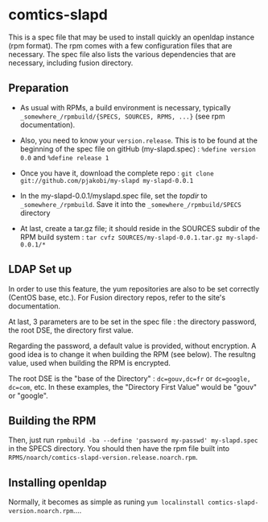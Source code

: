 # comtics-slapd

This is a spec file that may be used to install quickly an openldap instance (rpm format). The rpm comes with a few configuration files that are necessary. The spec file also lists the various dependencies that are necessary, including fusion directory.

## Preparation
* As usual with RPMs, a build environment is necessary, typically `_somewhere_/rpmbuild/{SPECS, SOURCES, RPMS, ...}` (see rpm documentation).

* Also, you need to know your `version.release`. This is to be found at the beginning of the spec file on gitHub (my-slapd.spec) :
    `%define version 0.0`
and
    `%define release 1`

* Once you have it, download the complete repo :
    `git clone git://github.com/pjakobi/my-slapd my-slapd-0.0.1`

* In the my-slapd-0.0.1/myslapd.spec file, set the _topdir_ to `_somewhere_/rpmbuild`. Save it into the `_somewhere_/rpmbuild/SPECS` directory
    

* At last, create a tar.gz file; it should reside in the SOURCES subdir of the RPM build system :
    `tar cvfz SOURCES/my-slapd-0.0.1.tar.gz my-slapd-0.0.1/*`

## LDAP Set up

In order to use this feature, the yum repositories are also to be set correctly (CentOS base, etc.). For Fusion directory repos, refer to the site's documentation.

At last, 3 parameters are to be set in the spec file : the directory password, the root DSE, the directory first value. 

Regarding the password, a default value is provided, without encryption. A good idea is to change it when building the RPM (see below). The resultng value, used when building the RPM is encrypted.

The root DSE is the "base of the Directory" : `dc=gouv,dc=fr` or `dc=google, dc=com`, etc. In these examples, the "Directory First Value" would be "gouv" or "google".

## Building the RPM

Then, just run `rpmbuild -ba --define 'password my-passwd' my-slapd.spec` in the SPECS directory. You should then have the rpm file built into `RPMS/noarch/comtics-slapd-version.release.noarch.rpm`.

## Installing openldap
Normally, it becomes as simple as runing `yum localinstall comtics-slapd-version.noarch.rpm`....
